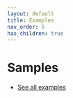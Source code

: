 ```yaml
---
layout: default
title: Examples
nav_order: 5
has_children: true
---
```

# Samples
* [See all examples](/scriptus.examples)